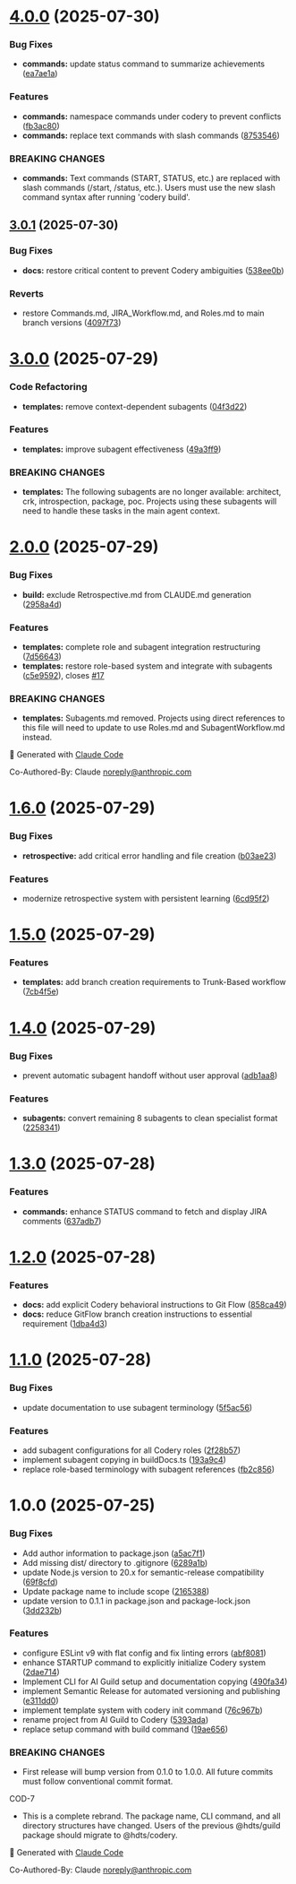 # [4.0.0](https://github.com/turalnovruzov/codery/compare/v3.0.1...v4.0.0) (2025-07-30)


### Bug Fixes

* **commands:** update status command to summarize achievements ([ea7ae1a](https://github.com/turalnovruzov/codery/commit/ea7ae1a0e735f0f5191c3896ecbce3573dce46a3))


### Features

* **commands:** namespace commands under codery to prevent conflicts ([fb3ac80](https://github.com/turalnovruzov/codery/commit/fb3ac8029e2825f8852d136a792f9188515781e0))
* **commands:** replace text commands with slash commands ([8753546](https://github.com/turalnovruzov/codery/commit/87535469cac8151c73d7e2f13de96f76257c99d6))


### BREAKING CHANGES

* **commands:** Text commands (START, STATUS, etc.) are replaced
with slash commands (/start, /status, etc.). Users must use the new
slash command syntax after running 'codery build'.

## [3.0.1](https://github.com/turalnovruzov/codery/compare/v3.0.0...v3.0.1) (2025-07-30)


### Bug Fixes

* **docs:** restore critical content to prevent Codery ambiguities ([538ee0b](https://github.com/turalnovruzov/codery/commit/538ee0bc96159b51f4a5f40a717be9098d4cd872))


### Reverts

* restore Commands.md, JIRA_Workflow.md, and Roles.md to main branch versions ([4097f73](https://github.com/turalnovruzov/codery/commit/4097f7346730f53a01ba504ca5005c543ecce1a4))

# [3.0.0](https://github.com/turalnovruzov/codery/compare/v2.0.0...v3.0.0) (2025-07-29)


### Code Refactoring

* **templates:** remove context-dependent subagents ([04f3d22](https://github.com/turalnovruzov/codery/commit/04f3d22fbb5894fd5395af53c7dac13d9de6ab37))


### Features

* **templates:** improve subagent effectiveness ([49a3ff9](https://github.com/turalnovruzov/codery/commit/49a3ff95d86aebca08254ac3f49fdb9c25f1e020))


### BREAKING CHANGES

* **templates:** The following subagents are no longer available:
architect, crk, introspection, package, poc. Projects using these
subagents will need to handle these tasks in the main agent context.

# [2.0.0](https://github.com/turalnovruzov/codery/compare/v1.6.0...v2.0.0) (2025-07-29)


### Bug Fixes

* **build:** exclude Retrospective.md from CLAUDE.md generation ([2958a4d](https://github.com/turalnovruzov/codery/commit/2958a4de77ad60cd11a7924d6c3e1df618fa5841))


### Features

* **templates:** complete role and subagent integration restructuring ([7d56643](https://github.com/turalnovruzov/codery/commit/7d56643e8b7948b21e0f642457dc19859e01a621))
* **templates:** restore role-based system and integrate with subagents ([c5e9592](https://github.com/turalnovruzov/codery/commit/c5e9592e8a5d0fb49d15098c3a2c8e5418ca2d0d)), closes [#17](https://github.com/turalnovruzov/codery/issues/17)


### BREAKING CHANGES

* **templates:** Subagents.md removed. Projects using direct references to this file
will need to update to use Roles.md and SubagentWorkflow.md instead.

🤖 Generated with [Claude Code](https://claude.ai/code)

Co-Authored-By: Claude <noreply@anthropic.com>

# [1.6.0](https://github.com/turalnovruzov/codery/compare/v1.5.0...v1.6.0) (2025-07-29)


### Bug Fixes

* **retrospective:** add critical error handling and file creation ([b03ae23](https://github.com/turalnovruzov/codery/commit/b03ae2382e6faa7701308d5c6a36619fb03f2411))


### Features

* modernize retrospective system with persistent learning ([6cd95f2](https://github.com/turalnovruzov/codery/commit/6cd95f29270bdfd0049a2b9856908879a1427178))

# [1.5.0](https://github.com/turalnovruzov/codery/compare/v1.4.0...v1.5.0) (2025-07-29)


### Features

* **templates:** add branch creation requirements to Trunk-Based workflow ([7cb4f5e](https://github.com/turalnovruzov/codery/commit/7cb4f5eeef544b9329595156a91103fb5d1e3a2b))

# [1.4.0](https://github.com/turalnovruzov/codery/compare/v1.3.0...v1.4.0) (2025-07-29)


### Bug Fixes

* prevent automatic subagent handoff without user approval ([adb1aa8](https://github.com/turalnovruzov/codery/commit/adb1aa888c6ea515fe5cc089b0838019605d1c4b))


### Features

* **subagents:** convert remaining 8 subagents to clean specialist format ([2258341](https://github.com/turalnovruzov/codery/commit/225834191db57f8c5d03ace37d3769dee529e7f3))

# [1.3.0](https://github.com/turalnovruzov/codery/compare/v1.2.0...v1.3.0) (2025-07-28)


### Features

* **commands:** enhance STATUS command to fetch and display JIRA comments ([637adb7](https://github.com/turalnovruzov/codery/commit/637adb7bf10170947748a14d4f66c54482951c04))

# [1.2.0](https://github.com/turalnovruzov/codery/compare/v1.1.0...v1.2.0) (2025-07-28)


### Features

* **docs:** add explicit Codery behavioral instructions to Git Flow ([858ca49](https://github.com/turalnovruzov/codery/commit/858ca492c5ef8604ef620b465d74cd8e2e37b1fb))
* **docs:** reduce GitFlow branch creation instructions to essential requirement ([1dba4d3](https://github.com/turalnovruzov/codery/commit/1dba4d3133b93cf9f280cfef6f7ef67b25d9ff81))

# [1.1.0](https://github.com/turalnovruzov/codery/compare/v1.0.0...v1.1.0) (2025-07-28)


### Bug Fixes

* update documentation to use subagent terminology ([5f5ac56](https://github.com/turalnovruzov/codery/commit/5f5ac564ae9e94f70c5d7bcbd1dfe9b664f85de4))


### Features

* add subagent configurations for all Codery roles ([2f28b57](https://github.com/turalnovruzov/codery/commit/2f28b5792105a0a7f0d383e1012bdd12d43814cc))
* implement subagent copying in buildDocs.ts ([193a9c4](https://github.com/turalnovruzov/codery/commit/193a9c4699337c7e6d91025b54760eb426a35ec6))
* replace role-based terminology with subagent references ([fb2c856](https://github.com/turalnovruzov/codery/commit/fb2c856563cd40984b2061f982706f991d224c9d))

# 1.0.0 (2025-07-25)


### Bug Fixes

* Add author information to package.json ([a5ac7f1](https://github.com/turalnovruzov/codery/commit/a5ac7f13999a18f6314d0eef0dd5d2c9b024aac8))
* Add missing dist/ directory to .gitignore ([6289a1b](https://github.com/turalnovruzov/codery/commit/6289a1b3df8abfe985b1937649ee5535398603f0))
* update Node.js version to 20.x for semantic-release compatibility ([69f8cfd](https://github.com/turalnovruzov/codery/commit/69f8cfd835cae807fe18acd646a51735acdeb828))
* Update package name to include scope ([2165388](https://github.com/turalnovruzov/codery/commit/21653885bf95b6f413d82a9b86dfc951c670a1ca))
* update version to 0.1.1 in package.json and package-lock.json ([3dd232b](https://github.com/turalnovruzov/codery/commit/3dd232ba96e54fd4ae343f5d553a4b3448fb8545))


### Features

* configure ESLint v9 with flat config and fix linting errors ([abf8081](https://github.com/turalnovruzov/codery/commit/abf8081c64b17a47bf212f305bf7d8fe1f826ad1))
* enhance STARTUP command to explicitly initialize Codery system ([2dae714](https://github.com/turalnovruzov/codery/commit/2dae71458becc51b0bf7042a505645c0efd7a21a))
* Implement CLI for AI Guild setup and documentation copying ([490fa34](https://github.com/turalnovruzov/codery/commit/490fa345a3d65c9226a8851fcea29872d23930cd))
* implement Semantic Release for automated versioning and publishing ([e311dd0](https://github.com/turalnovruzov/codery/commit/e311dd0543bfe53cc78245c1b2ce80daa24c7190))
* implement template system with codery init command ([76c967b](https://github.com/turalnovruzov/codery/commit/76c967bad74016e4b43ee49fabae4ea485496072))
* rename project from AI Guild to Codery ([5393ada](https://github.com/turalnovruzov/codery/commit/5393adaa0d14af74d4a1b402e94625650f9c63ce))
* replace setup command with build command ([19ae656](https://github.com/turalnovruzov/codery/commit/19ae6560ef5e0798e3f526e1101a0bdaeb5213a7))


### BREAKING CHANGES

* First release will bump version from 0.1.0 to 1.0.0.
All future commits must follow conventional commit format.

COD-7
* This is a complete rebrand. The package name, CLI command,
and all directory structures have changed. Users of the previous @hdts/guild
package should migrate to @hdts/codery.

🤖 Generated with [Claude Code](https://claude.ai/code)

Co-Authored-By: Claude <noreply@anthropic.com>
